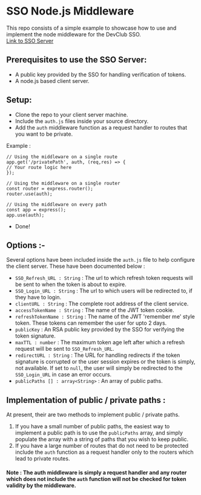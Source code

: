 # SSO Node.js Middleware

This repo consists of a simple example to showcase how to use and implement the node middleware for the DevClub SSO.   
[Link to SSO Server](https://github.com/devclub-iitd/SingleSignOn)  

## Prerequisites to use the SSO Server:

-   A public key provided by the SSO for handling verification of tokens.
-   A node.js based client server.

## Setup:

-   Clone the repo to your client server machine.
-   Include the `auth.js` files inside your source directory.
-   Add the `auth` middleware function as a request handler to routes that you want to be private.

Example :

```
// Using the middleware on a single route
app.get('/privatePath', auth, (req,res) => {
// Your route logic here
});

// Using the middleware on a single router
const router = express.router();
router.use(auth);

// Using the middleware on every path
const app = express();
app.use(auth);
```

-   Done!

## Options :-

Several options have been included inside the `auth.js` file to help configure the client server. These have been documented below :

-   `SSO_Refresh_URL : String` : The url to which refresh token requests will be sent to when the token is about to expire.
-   `SSO_Login_URL : String` : The url to which users will be redirected to, if they have to login.
-   `clientURL : String` : The complete root address of the client service.
-   `accessTokenName : String` : The name of the JWT token cookie.
-   `refreshTokenName : String` : The name of the JWT 'remember me' style token. These tokens can remember the user for upto 2 days.
-   `publicKey` : An RSA public key provided by the SSO for verifying the token signature.
-   `maxTTL : number` : The maximum token age left after which a refresh request will be sent to `SSO_Refresh_URL`.
-   `redirectURL : String` : The URL for handling redirects if the token signature is corrupted or the user session expires or the token is simply, not available. If set to `null`, the user will simply be redirected to the `SSO_Login_URL` in case an error occurs.
-   `publicPaths [] : array<String>` : An array of public paths.

## Implementation of public / private paths :

At present, their are two methods to implement public / private paths.

1.  If you have a small number of public paths, the easiest way to implement a public path is to use the `publicPaths` array, and simply populate the array with a string of paths that you wish to keep public.
2.  If you have a large number of routes that do not need to be protected include the `auth` function as a request handler only to the routers which lead to private routes.

#### Note : The auth middleware is simply a request handler and any router which does not include the `auth` function will not be checked for token validity by the middleware.
